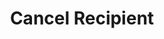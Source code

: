 ---
title: Cancel Recipient
excerpt: >-
  Blocks a recipient.
api:
  file: openapi.json
  operationId: cancel-recipient
hidden: false
---
